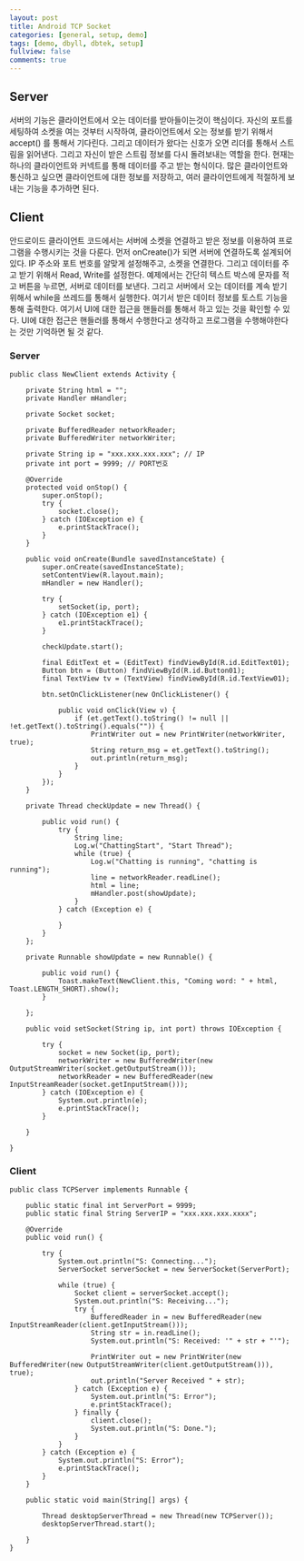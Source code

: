 ```yaml
---
layout: post
title: Android TCP Socket
categories: [general, setup, demo]
tags: [demo, dbyll, dbtek, setup]
fullview: false
comments: true
---
```



## Server
서버의 기능은 클라이언트에서 오는 데이터를 받아들이는것이 핵심이다. 자신의 포트를 세팅하여 소켓을 여는 것부터 시작하여, 클라이언트에서 오는
정보를 받기 위해서 accept() 를 통해서 기다린다. 그리고 데이터가 왔다는 신호가 오면 리더를 통해서 스트림을 읽어낸다. 그리고 자신이 받은
스트림 정보를 다시 돌려보내는 역할을 한다. 현재는 하나의 클라이언트와 커넥트를 통해 데이터를 주고 받는 형식이다. 많은 클라이언트와 통신하고
싶으면 클라이언트에 대한 정보를 저장하고, 여러 클라이언트에게 적절하게 보내는 기능을 추가하면 된다.

## Client
안드로이드 클라이언트 코드에서는 서버에 소켓을 연결하고 받은 정보를 이용하여 프로그램을 수행시키는 것을 다룬다. 먼저 onCreate()가 되면 서버에
연결하도록 설계되어 있다. IP 주소와 포트 번호를 알맞게 설정해주고, 소켓을 연결한다. 그리고 데이터를 주고 받기 위해서 Read, Write를 설정한다.
예제에서는 간단히 텍스트 박스에 문자를 적고 버튼을 누르면, 서버로 데이터를 보낸다. 그리고 서버에서 오는 데이터를 계속 받기 위해서 while을 쓰레드를
통해서 실행한다. 여기서 받은 데이터 정보를 토스트 기능을 통해 출력한다. 여기서 UI에 대한 접근을 핸들러를 통해서 하고 있는 것을 확인할 수 있다.
UI에 대한 접근은 핸들러를 통해서 수행한다고 생각하고 프로그램을 수행해야한다는 것만 기억하면 될 것 같다.


### Server

    public class NewClient extends Activity {

        private String html = "";
        private Handler mHandler;

        private Socket socket;

        private BufferedReader networkReader;
        private BufferedWriter networkWriter;

        private String ip = "xxx.xxx.xxx.xxx"; // IP
        private int port = 9999; // PORT번호

        @Override
        protected void onStop() {
            super.onStop();
            try {
                socket.close();
            } catch (IOException e) {
                e.printStackTrace();
            }
        }

        public void onCreate(Bundle savedInstanceState) {
            super.onCreate(savedInstanceState);
            setContentView(R.layout.main);
            mHandler = new Handler();

            try {
                setSocket(ip, port);
            } catch (IOException e1) {
                e1.printStackTrace();
            }

            checkUpdate.start();

            final EditText et = (EditText) findViewById(R.id.EditText01);
            Button btn = (Button) findViewById(R.id.Button01);
            final TextView tv = (TextView) findViewById(R.id.TextView01);

            btn.setOnClickListener(new OnClickListener() {

                public void onClick(View v) {
                    if (et.getText().toString() != null || !et.getText().toString().equals("")) {
                        PrintWriter out = new PrintWriter(networkWriter, true);
                        String return_msg = et.getText().toString();
                        out.println(return_msg);
                    }
                }
            });
        }

        private Thread checkUpdate = new Thread() {

            public void run() {
                try {
                    String line;
                    Log.w("ChattingStart", "Start Thread");
                    while (true) {
                        Log.w("Chatting is running", "chatting is running");
                        line = networkReader.readLine();
                        html = line;
                        mHandler.post(showUpdate);
                    }
                } catch (Exception e) {

                }
            }
        };

        private Runnable showUpdate = new Runnable() {

            public void run() {
                Toast.makeText(NewClient.this, "Coming word: " + html, Toast.LENGTH_SHORT).show();
            }

        };

        public void setSocket(String ip, int port) throws IOException {

            try {
                socket = new Socket(ip, port);
                networkWriter = new BufferedWriter(new OutputStreamWriter(socket.getOutputStream()));
                networkReader = new BufferedReader(new InputStreamReader(socket.getInputStream()));
            } catch (IOException e) {
                System.out.println(e);
                e.printStackTrace();
            }

        }

    }


### Client

    public class TCPServer implements Runnable {

        public static final int ServerPort = 9999;
        public static final String ServerIP = "xxx.xxx.xxx.xxxx";

        @Override
        public void run() {

            try {
                System.out.println("S: Connecting...");
                ServerSocket serverSocket = new ServerSocket(ServerPort);

                while (true) {
                    Socket client = serverSocket.accept();
                    System.out.println("S: Receiving...");
                    try {
                        BufferedReader in = new BufferedReader(new InputStreamReader(client.getInputStream()));
                        String str = in.readLine();
                        System.out.println("S: Received: '" + str + "'");

                        PrintWriter out = new PrintWriter(new BufferedWriter(new OutputStreamWriter(client.getOutputStream())), true);
                        out.println("Server Received " + str);
                    } catch (Exception e) {
                        System.out.println("S: Error");
                        e.printStackTrace();
                    } finally {
                        client.close();
                        System.out.println("S: Done.");
                    }
                }
            } catch (Exception e) {
                System.out.println("S: Error");
                e.printStackTrace();
            }
        }

        public static void main(String[] args) {

            Thread desktopServerThread = new Thread(new TCPServer());
            desktopServerThread.start();

        }
    }
